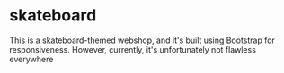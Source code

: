 # skateboard
This is a skateboard-themed webshop, and it's built using Bootstrap for responsiveness. 
However, currently, it's unfortunately not flawless everywhere
